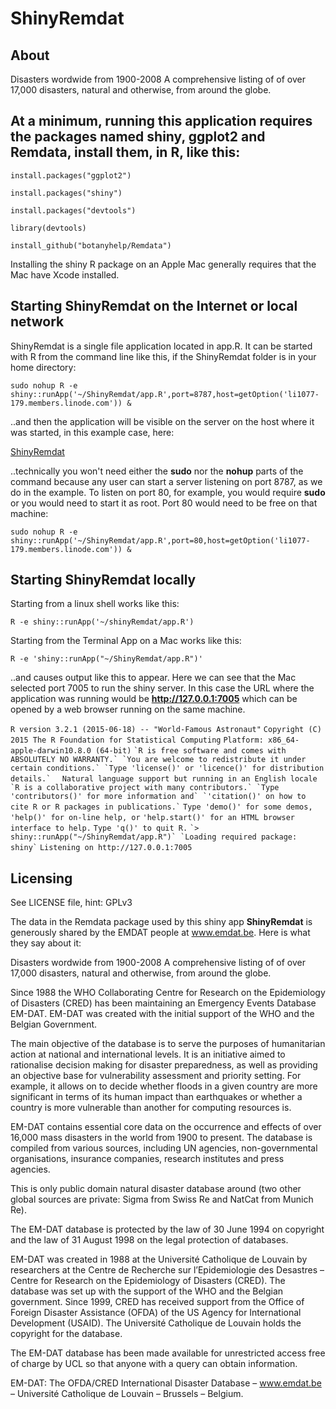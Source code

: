# ShinyRemdat
## About

Disasters wordwide from 1900-2008 A comprehensive listing of of over 17,000 disasters, natural and otherwise, from around the globe.

## At a minimum, running this application requires the packages named **shiny**, **ggplot2** and **Remdata**, install them, in R, like this:


`install.packages("ggplot2")`

`install.packages("shiny")`

`install.packages("devtools")`

`library(devtools)`

`install_github("botanyhelp/Remdata")`


Installing the shiny R package on an Apple Mac generally requires that the Mac have Xcode installed.  

## Starting ShinyRemdat on the Internet or local network

ShinyRemdat is a single file application located in app.R.  It can be started with R from the command line like this, if the ShinyRemdat folder is in your home directory:

`sudo nohup R -e shiny::runApp('~/ShinyRemdat/app.R',port=8787,host=getOption('li1077-179.members.linode.com')) &`

..and then the application will be visible on the server on the host where it was started, in this example case, here:

[ShinyRemdat](li1077-179.members.linode.com:8787)

..technically you won't need either the **sudo** nor the **nohup** parts of the command because any user can start a server listening on port 8787, as we do in the example.  To listen on port 80, for example, you would require **sudo** or you would need to start it as root.  Port 80 would need to be free on that machine:

`sudo nohup R -e shiny::runApp('~/ShinyRemdat/app.R',port=80,host=getOption('li1077-179.members.linode.com')) &`

## Starting ShinyRemdat locally

Starting from a linux shell works like this:

`R -e shiny::runApp('~/shinyRemdat/app.R')`

Starting from the Terminal App on a Mac works like this:

`R -e 'shiny::runApp("~/ShinyRemdat/app.R")'`

..and causes output like this to appear.  Here we can see that the Mac selected port 7005 to run the shiny server.  In this case the URL where the application was running would be **http://127.0.0.1:7005** which can be opened by a web browser running on the same machine.  


`R version 3.2.1 (2015-06-18) -- "World-Famous Astronaut"`
`Copyright (C) 2015 The R Foundation for Statistical Computing`
`Platform: x86_64-apple-darwin10.8.0 (64-bit)`
``
`R is free software and comes with ABSOLUTELY NO WARRANTY.`
`You are welcome to redistribute it under certain conditions.`
`Type 'license()' or 'licence()' for distribution details.`
``
`  Natural language support but running in an English locale`
``
`R is a collaborative project with many contributors.`
`Type 'contributors()' for more information and`
`'citation()' on how to cite R or R packages in publications.`
``
`Type 'demo()' for some demos, 'help()' for on-line help, or`
`'help.start()' for an HTML browser interface to help.`
`Type 'q()' to quit R.`
``
`> shiny::runApp("~/ShinyRemdat/app.R")`
`Loading required package: shiny`
``
`Listening on http://127.0.0.1:7005`


## Licensing 
See LICENSE file, hint: GPLv3

The data in the Remdata package used by this shiny app **ShinyRemdat** is generously shared by the EMDAT people at www.emdat.be.  Here is what they say about it:

Disasters wordwide from 1900-2008 A comprehensive listing of of over 17,000 disasters, natural and otherwise, from around the globe.

Since 1988 the WHO Collaborating Centre for Research on the Epidemiology of Disasters (CRED) has been maintaining an Emergency Events Database EM-DAT. EM-DAT was created with the initial support of the WHO and the Belgian Government.

The main objective of the database is to serve the purposes of humanitarian action at national and international levels. It is an initiative aimed to rationalise decision making for disaster preparedness, as well as providing an objective base for vulnerability assessment and priority setting. For example, it allows on to decide whether floods in a given country are more significant in terms of its human impact than earthquakes or whether a country is more vulnerable than another for computing resources is.

EM-DAT contains essential core data on the occurrence and effects of over 16,000 mass disasters in the world from 1900 to present. The database is compiled from various sources, including UN agencies, non-governmental organisations, insurance companies, research institutes and press agencies.

This is only public domain natural disaster database around (two other global sources are private: Sigma from Swiss Re and NatCat from Munich Re).

The EM-DAT database is protected by the law of 30 June 1994 on copyright and the law of 31 August 1998 on the legal protection of databases.

EM-DAT was created in 1988 at the Université Catholique de Louvain by researchers at the Centre de Recherche sur l’Epidemiologie des Desastres – Centre for Research on the Epidemiology of Disasters (CRED). The database was set up with the support of the WHO and the Belgian government. Since 1999, CRED has received support from the Office of Foreign Disaster Assistance (OFDA) of the US Agency for International Development (USAID). The Université Catholique de Louvain holds the copyright for the database.

The EM-DAT database has been made available for unrestricted access free of charge by UCL so that anyone with a query can obtain information.

EM-DAT: The OFDA/CRED International Disaster Database – www.emdat.be – Université Catholique de Louvain – Brussels – Belgium.
